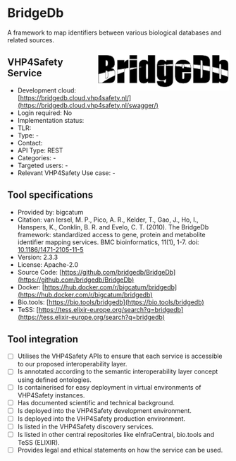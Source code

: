 # BridgeDb

A framework to map identifiers between various biological databases and related sources.

<img width="300" align="right"
     alt="screenshot of the service" 
     src="bridgedb.png">
## VHP4Safety Service

* Development cloud: [https://bridgedb.cloud.vhp4safety.nl/](https://bridgedb.cloud.vhp4safety.nl/swagger/)
* Login required: No
* Implementation status: 
* TLR: 
* Type: -
* Contact: 
* API Type: REST
* Categories: -
* Targeted users: -
* Relevant VHP4Safety Use case: -

## Tool specifications

* Provided by: bigcatum
* Citation: van Iersel, M. P., Pico, A. R., Kelder, T., Gao, J., Ho, I., Hanspers, K., Conklin, B. R. and Evelo, C. T. (2010). The BridgeDb framework: standardized access to gene, protein and metabolite identifier mapping services. BMC bioinformatics, 11(1), 1-7. doi: [10.1186/1471-2105-11-5](https://doi.org/10.1186/1471-2105-11-5)
* Version: 2.3.3
* License: Apache-2.0
* Source Code: [https://github.com/bridgedb/BridgeDb](https://github.com/bridgedb/BridgeDb)
* Docker: [https://hub.docker.com/r/bigcatum/bridgedb](https://hub.docker.com/r/bigcatum/bridgedb)
* Bio.tools: [https://bio.tools/bridgedb](https://bio.tools/bridgedb)
* TeSS: [https://tess.elixir-europe.org/search?q=bridgedb](https://tess.elixir-europe.org/search?q=bridgedb)

## Tool integration

- [ ] Utilises the VHP4Safety APIs to ensure that each service is accessible to our proposed interoperability layer.
- [ ] Is annotated according to the semantic interoperability layer concept using defined ontologies.
- [ ] Is containerised for easy deployment in virtual environments of VHP4Safety instances.
- [ ] Has documented scientific and technical background.
- [ ] Is deployed into the VHP4Safety development environment.
- [ ] Is deployed into the VHP4Safety production environment.
- [ ] Is listed in the VHP4Safety discovery services.
- [ ] Is listed in other central repositories like eInfraCentral, bio.tools and TeSS (ELIXIR).
- [ ] Provides legal and ethical statements on how the service can be used.

<script type="application/ld+json">
{
  "@context": "https://schema.org/",
  "@type": "SoftwareApplication",
  "http://purl.org/dc/terms/conformsTo": {
      "@type": "CreativeWork", "@id": "https://bioschemas.org/profiles/ComputationalTool/1.0-RELEASE"
  },
  "@id" : "https://vhp4safety.github.io/cloud/service/bridgedb",
  "name": "BridgeDb", 
  "description": "A framework to map identifiers between various biological databases and related sources.",
  "url": "https://bridgedb.github.io/",
  "softwareVersion": "2.3.3",
  "license": "https://www.apache.org/licenses/LICENSE-2.0"
}
</script>
